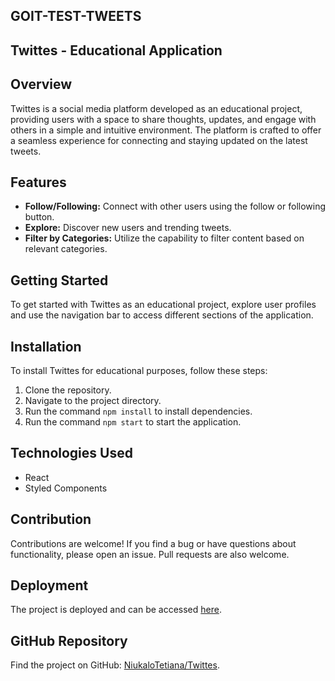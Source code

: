 ## GOIT-TEST-TWEETS

## Twittes - Educational Application

## Overview

Twittes is a social media platform developed as an educational project,
providing users with a space to share thoughts, updates, and engage with others
in a simple and intuitive environment. The platform is crafted to offer a
seamless experience for connecting and staying updated on the latest tweets.

## Features

- **Follow/Following:** Connect with other users using the follow or following
  button.
- **Explore:** Discover new users and trending tweets.
- **Filter by Categories:** Utilize the capability to filter content based on
  relevant categories.

## Getting Started

To get started with Twittes as an educational project, explore user profiles and
use the navigation bar to access different sections of the application.

## Installation

To install Twittes for educational purposes, follow these steps:

1. Clone the repository.
2. Navigate to the project directory.
3. Run the command `npm install` to install dependencies.
4. Run the command `npm start` to start the application.

## Technologies Used

- React
- Styled Components

## Contribution

Contributions are welcome! If you find a bug or have questions about
functionality, please open an issue. Pull requests are also welcome.

## Deployment

The project is deployed and can be accessed
[here](https://niukalotetiana.github.io/goit-test-tweets/tweets).

## GitHub Repository

Find the project on GitHub:
[NiukaloTetiana/Twittes](https://github.com/NiukaloTetiana).
